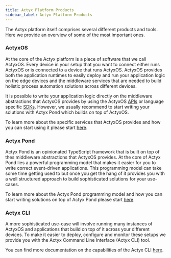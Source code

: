 ```yaml
---
title: Actyx Platform Products
sidebar_label: Actyx Platform Products
---
```


The Actyx platform itself comprises several different products and tools.
Here we provide an overview of some of the most important ones.

### ActyxOS

At the core of the Actyx platform is a piece of software that we call ActyxOS.
Every device in your setup that you want to connect either runs ActyxOS or is
connected to a device that runs ActyxOS. ActyxOS provides both the application
runtimes to easily deploy and run your application logic on the edge devices and
the middleware services that are needed to build holistic process automation
solutions across different devices.

It is possible to write your application logic directly on the middleware
abstractions that ActyxOS provides by using the ActyxOS
[APIs](os/api/event-service.md) or language specific [SDKs](os/sdks/js-ts.md).
However, we usually recommend to start writing your solutions with Actyx Pond
which builds on top of ActyxOS.

To learn more about the specific services that ActyxOS provides and how you can
start using it please start [here](os/introduction.md).

### Actyx Pond

Actyx Pond is an opinionated TypeScript framework that is built on top of thes
middleware abstractions that ActyxOS provides. At the core of Actyx Pond lies a
powerful programming model that makes it easier for you to write correct
event-driven applications. This programming model can take some time getting
used to but once you get the hang of it provides you with a well structured
approach to build sophisticated solutions for your use-cases.

To learn more about the Actyx Pond programming model and how you can start
writing solutions on top of Actyx Pond please start
[here](pond/getting-started.md).

### Actyx CLI

A more sophisticated use-case will involve running many instances of ActyxOS and
applications that build on top of it across your different devices. To make it
easier to deploy, configure and monitor these setups we provide you with the
Actyx Command Line Interface (Actyx CLI) tool.

You can find more documentation on the capabilities of the Actyx CLI
[here](cli/getting-started.md).
